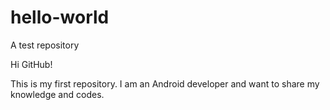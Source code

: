 # hello-world
A test repository

Hi GitHub!

This is my first repository. I am an Android developer and want to share my knowledge and codes.
